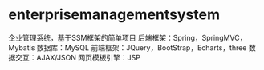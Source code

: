 # enterprisemanagementsystem
企业管理系统，基于SSM框架的简单项目
后端框架：Spring，SpringMVC，Mybatis
数据库：MySQL
前端框架：JQuery，BootStrap，Echarts，three
数据交互：AJAX/JSON
网页模板引擎：JSP

